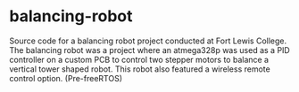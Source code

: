 # balancing-robot
Source code for a balancing robot project conducted at Fort Lewis College. The balancing robot was a project where an atmega328p was used as a PID controller on a custom PCB to control two stepper motors to balance a vertical tower shaped robot. This robot also featured a wireless remote control option. (Pre-freeRTOS)
